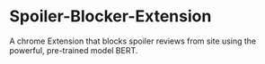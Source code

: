 # Spoiler-Blocker-Extension
A chrome Extension that blocks spoiler reviews from site using the powerful, pre-trained model BERT.
